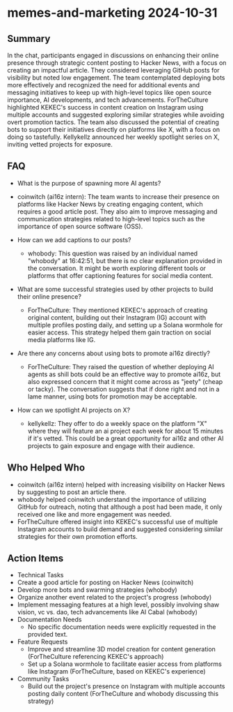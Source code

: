 # memes-and-marketing 2024-10-31

## Summary

In the chat, participants engaged in discussions on enhancing their online presence through strategic content posting to Hacker News, with a focus on creating an impactful article. They considered leveraging GitHub posts for visibility but noted low engagement. The team contemplated deploying bots more effectively and recognized the need for additional events and messaging initiatives to keep up with high-level topics like open source importance, AI developments, and tech advancements. ForTheCulture highlighted KEKEC's success in content creation on Instagram using multiple accounts and suggested exploring similar strategies while avoiding overt promotion tactics. The team also discussed the potential of creating bots to support their initiatives directly on platforms like X, with a focus on doing so tastefully. Kellykellz announced her weekly spotlight series on X, inviting vetted projects for exposure.

## FAQ

- What is the purpose of spawning more AI agents?
- coinwitch (ai16z intern): The team wants to increase their presence on platforms like Hacker News by creating engaging content, which requires a good article post. They also aim to improve messaging and communication strategies related to high-level topics such as the importance of open source software (OSS).

- How can we add captions to our posts?

    - whobody: This question was raised by an individual named "whobody" at 16:42:51, but there is no clear explanation provided in the conversation. It might be worth exploring different tools or platforms that offer captioning features for social media content.

- What are some successful strategies used by other projects to build their online presence?

    - ForTheCulture: They mentioned KEKEC's approach of creating original content, building out their Instagram (IG) account with multiple profiles posting daily, and setting up a Solana wormhole for easier access. This strategy helped them gain traction on social media platforms like IG.

- Are there any concerns about using bots to promote ai16z directly?

    - ForTheCulture: They raised the question of whether deploying AI agents as shill bots could be an effective way to promote ai16z, but also expressed concern that it might come across as "jeety" (cheap or tacky). The conversation suggests that if done right and not in a lame manner, using bots for promotion may be acceptable.

- How can we spotlight AI projects on X?
    - kellykellz: They offer to do a weekly space on the platform "X" where they will feature an ai project each week for about 15 minutes if it's vetted. This could be a great opportunity for ai16z and other AI projects to gain exposure and engage with their audience.

## Who Helped Who

- coinwitch (ai16z intern) helped with increasing visibility on Hacker News by suggesting to post an article there.
- whobody helped coinwitch understand the importance of utilizing GitHub for outreach, noting that although a post had been made, it only received one like and more engagement was needed.
- ForTheCulture offered insight into KEKEC's successful use of multiple Instagram accounts to build demand and suggested considering similar strategies for their own promotion efforts.

## Action Items

- Technical Tasks
- Create a good article for posting on Hacker News (coinwitch)
- Develop more bots and swarming strategies (whobody)
- Organize another event related to the project's progress (whobody)
- Implement messaging features at a high level, possibly involving shaw vision, vc vs. dao, tech advancements like AI Cabal (whobody)
- Documentation Needs
    - No specific documentation needs were explicitly requested in the provided text.
- Feature Requests
    - Improve and streamline 3D model creation for content generation (ForTheCulture referencing KEKEC's approach)
    - Set up a Solana wormhole to facilitate easier access from platforms like Instagram (ForTheCulture, based on KEKEC's experience)
- Community Tasks
    - Build out the project's presence on Instagram with multiple accounts posting daily content (ForTheCulture and whobody discussing this strategy)
